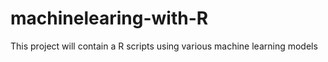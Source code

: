 # machinelearing-with-R
This project will contain a R scripts using various machine learning models

